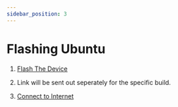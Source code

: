 ```yaml
---
sidebar_position: 3
---
```


# Flashing Ubuntu

1. [Flash The Device](https://hongyang-rp.github.io/rubikpi-ubuntu-user-manual-test-en.github.io/docs/Document%20Home/Quick%20Start/Update%20software)
   
2. Link will be sent out seperately for the specific build.

3. [Connect to Internet](https://hongyang-rp.github.io/rubikpi-ubuntu-user-manual-test-en.github.io/docs/Document%20Home/Quick%20Start/Set%20up%20your%20device)
